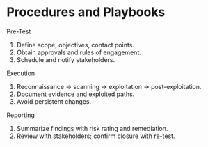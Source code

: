 # Procedures and Playbooks
Pre-Test
1. Define scope, objectives, contact points.  
2. Obtain approvals and rules of engagement.  
3. Schedule and notify stakeholders.  

Execution
1. Reconnaissance → scanning → exploitation → post-exploitation.  
2. Document evidence and exploited paths.  
3. Avoid persistent changes.  

Reporting
1. Summarize findings with risk rating and remediation.  
2. Review with stakeholders; confirm closure with re-test.
